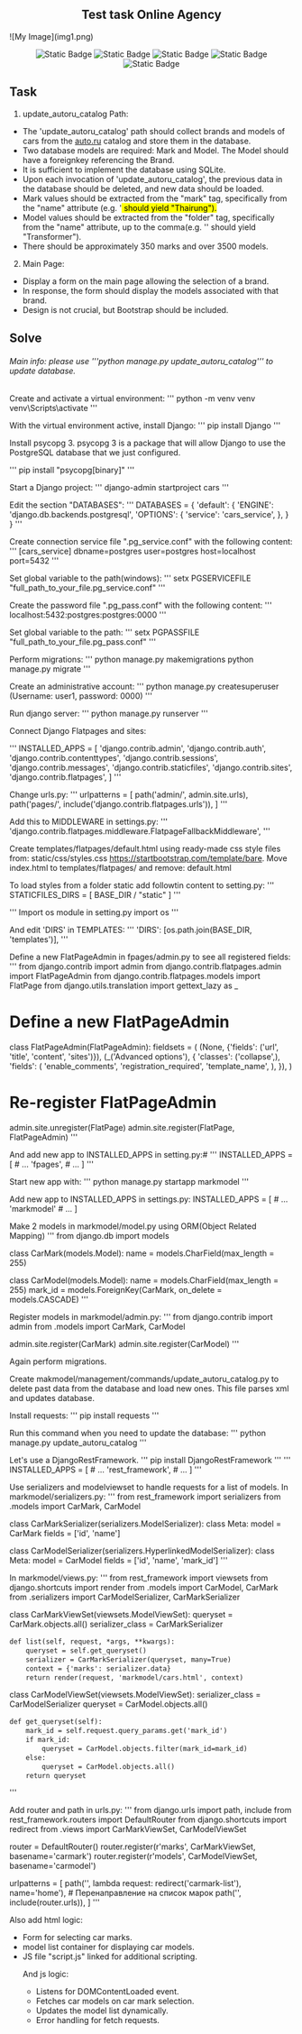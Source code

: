 <h2 align="center">Test task Online Agency</h2>
![My Image](img1.png)
<p align="center">
   <img alt="Static Badge" src="https://img.shields.io/badge/Python-3.9.6-red">
   <img alt="Static Badge" src="https://img.shields.io/badge/Django-4.2.7-blue">
   <img alt="Static Badge" src="https://img.shields.io/badge/djangorestframework-3.14.0-blue">
   <img alt="Static Badge" src="https://img.shields.io/badge/psycopg-3.1.13-blue">
   <img alt="Static Badge" src="https://img.shields.io/badge/License-MIT-green">
</p>

## Task 

1. update_autoru_catalog Path:
<ul>
    <li>The 'update_autoru_catalog' path should collect brands and models
    of cars from the <a href="https://auto-export.s3.yandex.net/auto/price-list/catalog/cars.xml">auto.ru</a>
     catalog and store them in the database.
    </li>
    <li>Two database models are required: Mark and Model. The Model should
    have a foreignkey referencing the Brand.</li>
    <li>It is sufficient to implement the database using SQLite.</li>
    <li>Upon each invocation of 'update_autoru_catalog', the previous data in the
    database should be deleted, and new data should be loaded.</li>
    <li>Mark values should be extracted from the "mark" tag, specifically from the
    "name" attribute (e.g. '<mark name="Thrairung"> should yield "Thairung").</li>
    <li>Model values should be extracted from the "folder" tag, specifically from the
    "name" attribute, up to the comma(e.g. '<folder name="Transformer, II" id="23666273">' should yield
    "Transformer").</li>
    <li>There should be approximately 350 marks and over 3500 models.</li>
</ul>

2. Main Page:
<ul>
    <li>Display a form on the main page allowing the selection of a brand.</li>
    <li>In response, the form should display the models associated with that brand.</li>
    <li>Design is not crucial, but Bootstrap should be included.</li>
</ul>

## Solve

###### Main info: please use '''python manage.py update_autoru_catalog''' to update database.

Create and activate a virtual environment:
'''
python -m venv venv
venv\Scripts\activate
'''

With the virtual environment active, install Django:
'''
pip install Django
'''

Install psycopg 3. psycopg 3 is a package that will allow Django to 
use the PostgreSQL database that we just configured.

'''
pip install "psycopg[binary]"
'''

Start a Django project:
'''
django-admin startproject cars
'''

Edit the section "DATABASES":
'''
DATABASES = {
    'default': {
        'ENGINE': 'django.db.backends.postgresql',
        'OPTIONS': {
            'service': 'cars_service',
        },
    }
}
'''

Create connection service file ".pg_service.conf" with the following content:
'''
[cars_service]
dbname=postgres
user=postgres
host=localhost
port=5432
'''

Set global variable to the path(windows):
'''
setx PGSERVICEFILE "full_path_to_your_file\.pg_service.conf"
'''

Create the password file ".pg_pass.conf" with the following content:
'''
localhost:5432:postgres:postgres:0000
'''

Set global variable to the path:
'''
setx PGPASSFILE "full_path_to_your_file\.pg_pass.conf"
'''

Perform migrations:
'''
python manage.py makemigrations
python manage.py migrate
'''

Create an administrative account:
'''
python manage.py createsuperuser
(Username: user1, password: 0000)
'''

Run django server:
'''
python manage.py runserver
'''

Connect Django Flatpages and sites:

'''
INSTALLED_APPS = [
    'django.contrib.admin',
    'django.contrib.auth',
    'django.contrib.contenttypes',
    'django.contrib.sessions',
    'django.contrib.messages',
    'django.contrib.staticfiles',
    'django.contrib.sites',
    'django.contrib.flatpages',
]
'''

Change urls.py:
'''
urlpatterns = [
    path('admin/', admin.site.urls),
    path('pages/', include('django.contrib.flatpages.urls')),
]
'''

Add this to MIDDLEWARE in settings.py:
'''
'django.contrib.flatpages.middleware.FlatpageFallbackMiddleware',
'''

Create templates/flatpages/default.html using ready-made css style files from:
static/css/styles.css https://startbootstrap.com/template/bare.
Move index.html to templates/flatpages/ and remove: default.html

To load styles from a folder static add followtin content to setting.py:
'''
STATICFILES_DIRS = [
    BASE_DIR / "static"
]
'''

'''
Import os module in setting.py
import os
'''

And edit 'DIRS' in TEMPLATES:
'''
'DIRS': [os.path.join(BASE_DIR, 'templates')],
'''

Define a new FlatPageAdmin in fpages/admin.py to see all registered fields:
'''
from django.contrib import admin
from django.contrib.flatpages.admin import FlatPageAdmin
from django.contrib.flatpages.models import FlatPage
from django.utils.translation import gettext_lazy as _
 
# Define a new FlatPageAdmin
class FlatPageAdmin(FlatPageAdmin):
    fieldsets = (
        (None, {'fields': ('url', 'title', 'content', 'sites')}),
        (_('Advanced options'), {
            'classes': ('collapse',),
            'fields': (
                'enable_comments',
                'registration_required',
                'template_name',
            ),
        }),
    )

# Re-register FlatPageAdmin
admin.site.unregister(FlatPage)
admin.site.register(FlatPage, FlatPageAdmin)
'''

And add new app to INSTALLED_APPS in setting.py:#
'''
INSTALLED_APPS = [
    # ...
'fpages',
    # ...
]
'''

Start new app with:
'''
python manage.py startapp markmodel
'''

Add new app to INSTALLED_APPS in settings.py:
INSTALLED_APPS = [
    # ...
    'markmodel'
    # ...
]

Make 2 models in markmodel/model.py using ORM(Object Related Mapping)
'''
from django.db import models

class CarMark(models.Model):
    name = models.CharField(max_length = 255)

class CarModel(models.Model):
    name = models.CharField(max_length = 255)
    mark_id = models.ForeignKey(CarMark, on_delete = models.CASCADE)
'''

Register models in markmodel/admin.py:
'''
from django.contrib import admin
from .models import CarMark, CarModel

admin.site.register(CarMark)
admin.site.register(CarModel)
'''

Again perform migrations.

Create makmodel/management/commands/update_autoru_catalog.py to delete past data from the database and load new ones.
This file parses xml and updates database.

Install requests:
'''
pip install requests
'''

Run this command when you need to update the database:
'''
python manage.py update_autoru_catalog
'''

Let's use a DjangoRestFramework.
'''
pip install DjangoRestFramework
'''
'''
INSTALLED_APPS = [
    # ...
    'rest_framework',
    # ...
]
'''

Use serializers and modelviewset to handle requests for a list of models.
In markmodel/serializers.py:
'''
from rest_framework import serializers
from .models import CarMark, CarModel

class CarMarkSerializer(serializers.ModelSerializer):
    class Meta:
        model = CarMark
        fields = ['id', 'name']

class CarModelSerializer(serializers.HyperlinkedModelSerializer):
    class Meta:
        model = CarModel
        fields = ['id', 'name', 'mark_id']
'''

In markmodel/views.py:
'''
from rest_framework import viewsets
from django.shortcuts import render
from .models import CarModel, CarMark
from .serializers import CarModelSerializer, CarMarkSerializer

class CarMarkViewSet(viewsets.ModelViewSet):
    queryset = CarMark.objects.all()
    serializer_class = CarMarkSerializer

    def list(self, request, *args, **kwargs):
        queryset = self.get_queryset()
        serializer = CarMarkSerializer(queryset, many=True)
        context = {'marks': serializer.data}
        return render(request, 'markmodel/cars.html', context)

class CarModelViewSet(viewsets.ModelViewSet):
    serializer_class = CarModelSerializer
    queryset = CarModel.objects.all()

    def get_queryset(self):
        mark_id = self.request.query_params.get('mark_id')
        if mark_id:
            queryset = CarModel.objects.filter(mark_id=mark_id)
        else:
            queryset = CarModel.objects.all()
        return queryset
'''

Add router and path in urls.py:
'''
from django.urls import path, include
from rest_framework.routers import DefaultRouter
from django.shortcuts import redirect
from .views import CarMarkViewSet, CarModelViewSet

router = DefaultRouter()
router.register(r'marks', CarMarkViewSet, basename='carmark')
router.register(r'models', CarModelViewSet, basename='carmodel')

urlpatterns = [
    path('', lambda request: redirect('carmark-list'), name='home'),  # Перенаправление на список марок
    path('', include(router.urls)),
]
'''

Also add html logic:
<ul>
    <li>Form for selecting car marks.</li>
    <li>model list container for displaying car models.</li>
    <li>JS file "script.js" linked for additional scripting.</li>

And js logic:
<ul>
    <li>Listens for DOMContentLoaded event.</li>
    <li>Fetches car models on car mark selection.</li>
    <li>Updates the model list dynamically.</li>
    <li>Error handling for fetch requests.</li>